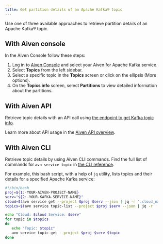 ```yaml
---
title: Get partition details of an Apache Kafka® topic
---
```


Use one of three available approaches to retrieve partition details of
an Apache Kafka® topic.

## With Aiven console

In the Aiven Console follow these steps:

1.  Log in to [Aiven Console](https://console.aiven.io/) and select your
    Aiven for Apache Kafka service.
2.  Select **Topics** from the left sidebar.
3.  Select a specific topic in the **Topics** screen or click on the
    ellipsis (More options).
4.  On the **Topics info** screen, select **Partitions** to view
    detailed information about the partitions.

## With Aiven API

Retrieve topic details with an API call using [the endpoint to get Kafka
topic info](https://api.aiven.io/doc/#operation/ServiceKafkaTopicGet).

Learn more about API usage in the
[Aiven API overview](/docs/tools/api).

## With Aiven CLI

Retrieve topic details by using Aiven CLI commands. Find the full list
of commands for `avn service topic` in
[the CLI reference](/docs/tools/cli/service/topic).

For example, this bash script, with a help of `jq` utility, lists topics
and their details for a specified Apache Kafka service:

```bash
#!/bin/bash
proj=${1:-YOUR-AIVEN-PROJECT-NAME}
serv="${2:-YOUR-KAFKA-SERVICE-NAME}"
cloud=$(avn service get --project $proj $serv --json | jq -r '.cloud_name')
topics=$(avn service topic-list --project $proj $serv --json | jq -r '.[] | .topic_name')

echo "Cloud: $cloud Service: $serv"
for topic in $topics
do
   echo "Topic: $topic"
   avn service topic-get --project $proj $serv $topic
done
```
